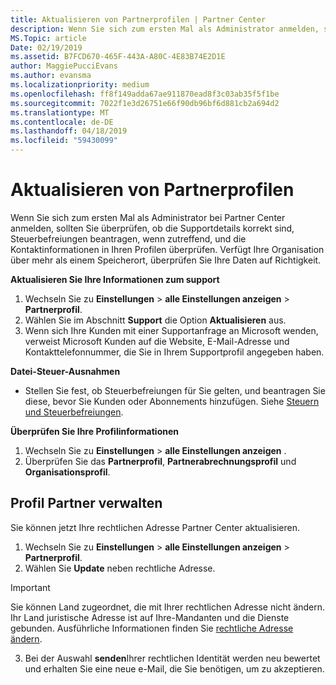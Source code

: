```yaml
---
title: Aktualisieren von Partnerprofilen | Partner Center
description: Wenn Sie sich zum ersten Mal als Administrator anmelden, sollten Sie überprüfen, ob die Supportdetails korrekt sind, Steuerbefreiungen beantragen, wenn zutreffend, und die Kontaktinformationen in Ihren Profilen überprüfen.
MS.Topic: article
Date: 02/19/2019
ms.assetid: B7FCD670-465F-443A-A80C-4E83B74E2D1E
author: MaggiePucciEvans
ms.author: evansma
ms.localizationpriority: medium
ms.openlocfilehash: ff8f149adda67ae911870ead8f3c03ab35f5f1be
ms.sourcegitcommit: 7022f1e3d26751e66f90db96bf6d881cb2a694d2
ms.translationtype: MT
ms.contentlocale: de-DE
ms.lasthandoff: 04/18/2019
ms.locfileid: "59430099"
---
```

# <a name="update-your-partner-profile"></a>Aktualisieren von Partnerprofilen


Wenn Sie sich zum ersten Mal als Administrator bei Partner Center anmelden, sollten Sie überprüfen, ob die Supportdetails korrekt sind, Steuerbefreiungen beantragen, wenn zutreffend, und die Kontaktinformationen in Ihren Profilen überprüfen. Verfügt Ihre Organisation über mehr als einem Speicherort, überprüfen Sie Ihre Daten auf Richtigkeit.

**Aktualisieren Sie Ihre Informationen zum support**

1.  Wechseln Sie zu **Einstellungen** &gt; **alle Einstellungen anzeigen** &gt; **Partnerprofil**.
2.  Wählen Sie im Abschnitt **Support** die Option **Aktualisieren** aus.
3.  Wenn sich Ihre Kunden mit einer Supportanfrage an Microsoft wenden, verweist Microsoft Kunden auf die Website, E-Mail-Adresse und Kontakttelefonnummer, die Sie in Ihrem Supportprofil angegeben haben.

**Datei-Steuer-Ausnahmen**

-   Stellen Sie fest, ob Steuerbefreiungen für Sie gelten, und beantragen Sie diese, bevor Sie Kunden oder Abonnements hinzufügen. Siehe [Steuern und Steuerbefreiungen](tax-and-tax-exemptions.md).

**Überprüfen Sie Ihre Profilinformationen**

1.  Wechseln Sie zu **Einstellungen** &gt; **alle Einstellungen anzeigen** . 
2.  Überprüfen Sie das **Partnerprofil**, **Partnerabrechnungsprofil** und **Organisationsprofil**.

## <a name="manage-your-partner-profile"></a>Profil Partner verwalten 

Sie können jetzt Ihre rechtlichen Adresse Partner Center aktualisieren.

1. Wechseln Sie zu **Einstellungen** &gt; **alle Einstellungen anzeigen** &gt; **Partnerprofil**.
2. Wählen Sie **Update** neben rechtliche Adresse. 

>[!Important]
>Sie können Land zugeordnet, die mit Ihrer rechtlichen Adresse nicht ändern. Ihr Land juristische Adresse ist auf Ihre-Mandanten und die Dienste gebunden. Ausführliche Informationen finden Sie [rechtliche Adresse ändern](https://docs.microsoft.com/office365/admin/manage/change-address-contact-and-more?view=o365-worldwide).

3. Bei der Auswahl **senden**Ihrer rechtlichen Identität werden neu bewertet und erhalten Sie eine neue e-Mail, die Sie benötigen, um zu akzeptieren.



 



